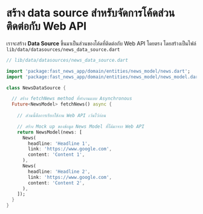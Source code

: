 
# สร้าง data source สำหรับจัดการโค้ดส่วนติดต่อกับ Web API

เราจะสร้าง **Data Source** ขึ้นมาเป็นส่วนของโค้ดที่ติดต่อกับ Web API โดยตรง โดยสร้างเป็นไฟล์ `lib/data/datasources/news_data_source.dart`

```dart
// lib/data/datasources/news_data_source.dart

import 'package:fast_news_app/domain/entities/news_model/news.dart';
import 'package:fast_news_app/domain/entities/news_model/news_model.dart';

class NewsDataSource {

  // สร้าง fetchNews method ที่ทำงานแบบ Asynchronous
  Future<NewsModel> fetchNews() async {
    
    // ส่วนนี้คือการเรียกใช้งาน Web API เว้นไว้ก่อน

    // สร้าง Mock up ของข้อมูล News Model ที่ได้มาจาก Web API
    return NewsModel(news: [
      News(
        headline: 'Headline 1',
        link: 'https://www.google.com',
        content: 'Content 1',
      ),
      News(
        headline: 'Headline 2',
        link: 'https://www.google.com',
        content: 'Content 2',
      ),
    ]);
  }
}

```